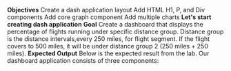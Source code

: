 **Objectives**
Create a dash application layout
Add HTML H1, P, and Div components
Add core graph component
Add multiple charts
**Let's start creating dash application**
**Goal**
Create a dashboard that displays the percentage of flights running under specific distance group. Distance group is the distance intervals,every 250 miles, for flight segment. If the flight covers to 500 miles, it will be under distance group 2 (250 miles + 250 miles).
**Expected Output**
Below is the expected result from the lab. Our dashboard application consists of three components:
